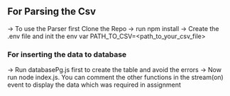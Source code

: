 ## For Parsing the Csv 
-> To use the Parser first Clone the Repo
-> run npm install
-> Create the .env file and  init the env var PATH_TO_CSV=<path_to_your_csv_file>
### For inserting the data to database
-> Run databasePg.js first to create the table and avoid the errors
-> Now run node index.js. You can comment the other functions in the stream(on) event to display the data which was required in assignment